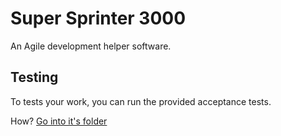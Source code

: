# Super Sprinter 3000

An Agile development helper software.


## Testing

To tests your work, you can run the provided acceptance tests.

How? [Go into it's folder](./test)
